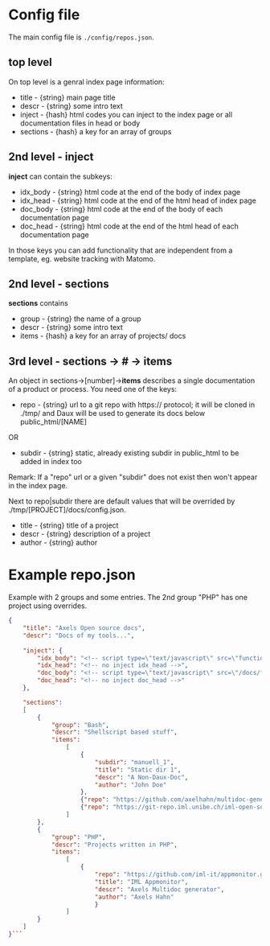 # Config file

The main config file is `./config/repos.json`.

## top level

On top level is a genral index page information:

* title - {string} main page title
* descr - {string} some intro text
* inject - {hash} html codes you can inject to the index page or all documentation files in head or body
* sections - {hash} a key for an array of groups

## 2nd level - inject

**inject** can contain the subkeys:

* idx_body - {string} html code at the end of the body of index page
* idx_head - {string} html code at the end of the html head of index page
* doc_body - {string} html code at the end of the body of each documentation page
* doc_head - {string} html code at the end of the html head of each documentation page

In those keys you can add functionality that are independent from a template, eg. website tracking with Matomo.

## 2nd level - sections

**sections** contains

* group - {string} the name of a group
* descr - {string} some intro text
* items - {hash} a key for an array of projects/ docs

## 3rd level - sections -> # -> items

An object in sections->[number]->**items** describes a single documentation of a product or process.
You need one of the keys:

* repo - {string} url to a git repo with https:// protocol; it will be cloned in ./tmp/ and Daux will be used to generate its docs below public_html/[NAME]

OR

* subdir - {string} static, already existing subdir in public_html to be added in index too

Remark:
If a "repo" url or a given "subdir" does not exist then won't appear in the index page.

Next to repo|subdir there are default values that will be overrided by ./tmp/[PROJECT]/docs/config.json. 

* title - {string} title of a project
* descr - {string} description of a project
* author - {string} author

# Example repo.json

Example with 2 groups and some entries. The 2nd group "PHP" has one project using overrides.

```json
{
    "title": "Axels Open source docs",
    "descr": "Docs of my tools...",
    
    "inject": {
        "idx_body": "<!-- script type=\"text/javascript\" src=\"functions.js\" defer=\"defer\"></script -->",
        "idx_head": "<!-- no inject idx_head -->",
        "doc_body": "<!-- script type=\"text/javascript\" src=\"/docs/functions.js\" defer=\"defer\"></script -->",
        "doc_head": "<!-- no inject doc_head -->"
    },

    "sections":
    [
        {
            "group": "Bash",
            "descr": "Shellscript based stuff",
            "items":
                [
                    {
                        "subdir": "manuell_1",
                        "title": "Static dir 1",
                        "descr": "A Non-Daux-Doc",
                        "author": "John Doe"
                    },
                    {"repo": "https://github.com/axelhahn/multidoc-generator.git"},
                    {"repo": "https://git-repo.iml.unibe.ch/iml-open-source/iml-backup.git"}                
                ]
        },
        {
            "group": "PHP",
            "descr": "Projects written in PHP",
            "items":
                [
                    {
                        "repo": "https://github.com/iml-it/appmonitor.git",
                        "title": "IML Appmonitor",
                        "descr": "Axels Multidoc generator",
                        "author": "Axels Hahn"
                        }
                ]
        }
    ]
}```
